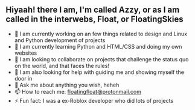 ## Hiyaah! there I am, I'm called Azzy, or as I am called in the interwebs, Float, or FloatingSkies 

- 🔭 I am currently working on an few things related to design and Linux and Python development of projects
- 🌱 I am currently learning Python and HTML/CSS and doing my own websites
- 👯 I am looking to collaborate on projects that challenge the status quo on the world, and that faces the rules!
- 🤔 I am also looking for help with guiding me and showing myself the door in
- 💬 Ask me about anything you wish, heheh
- 📫 How to reach me: floatingfloat@protonmail.com
- ⚡ Fun fact: I was a ex-Roblox developer who did lots of projects
